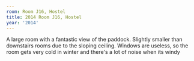 ```yaml
---
room: Room J16, Hostel
title: 2014 Room J16, Hostel
year: '2014'
---
```


A large room with a fantastic view of the paddock. Slightly smaller than downstairs rooms due to the sloping ceiling. Windows are useless, so the room gets very cold in winter and there's a lot of noise when its windy